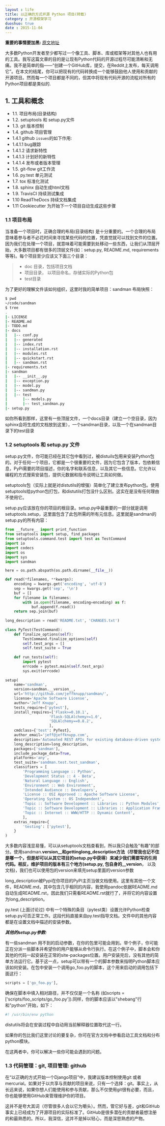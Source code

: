 ```yaml
---
layout : life
title: 以正确的方式开源 Python 项目(转载)
category : 开源框架学习
duoshuo: true
date : 2015-11-04
---
```


**重要的事情要加黑:** [原文地址][0]

<!-- more -->

大多数Python开发者至少都写过一个像工具、脚本、库或框架等对其他人也有用的工具。我写这篇文章的目的是让现有Python代码的开源过程尽可能清晰和无痛。我不是简单的指——“创建一个GitHub库，提交，在Reddit上发布，每天调用它”。在本文的结尾，你可以把现有的代码转换成一个能够鼓励他人使用和贡献的开源项目。然而每一个项目都是不同的，但其中将现有代码开源的流程对所有的Python项目都是类似的.

## 1. 工具和概念

+ 1.1. 项目布局(目录结构)
+ 1.2. setuptools 和 setup.py文件
+ 1.3. git 版本控制
+ 1.4. github 项目管理
 + 1.4.1 github `issues`的如下作用:
  + 1.4.1.1 bug跟踪
  + 1.4.1.2 请求新特性
  + 1.4.1.3 计划好的新特性
  + 1.4.1.4 发布或者版本管理
+ 1.5. git-flow git工作流
+ 1.6. py.test 单元测试
+ 1.7. tox 标准化测试
+ 1.8. sphinx 自动生成html文档
+ 1.9. TravisCI 持续测试集成
+ 1.10 ReadTheDocs 持续文档集成
+ 1.11 Cookiecutter  为开始下一个项目自动生成这些步骤

### 1.1 项目布局

当准备一个项目时，正确合理的布局(目录结构) 是十分重要的。一个合理的布局意味着参与者不必花时间来寻找某些代码的位置，凭直觉就可以找到文件的位置。因为我们在处理一个项目，就意味着可能需要到处移动一些东西，让我们从顶层开始，大多数项目都有很多的顶层文件(如：setup.py, README.md, requirements等等)。每个项目至少应该又下面三个目录：

> * doc 目录，包括项目文档
> * 项目目录， 以项目命名，存储实际的Python包
> * test目录

为了更好的理解文件该如何组织，这里时我的简单项目：sandman 布局快照：

```sh
$ pwd
~/code/sandman
$ tree
.
|- LICENSE
|- README.md
|- TODO.md
|- docs
|   |-- conf.py
|   |-- generated
|   |-- index.rst
|   |-- installation.rst
|   |-- modules.rst
|   |-- quickstart.rst
|   |-- sandman.rst
|- requirements.txt
|- sandman
|   |-- __init__.py
|   |-- exception.py
|   |-- model.py
|   |-- sandman.py
|   |-- test
|       |-- models.py
|       |-- test_sandman.py
|- setup.py

```

如你所看到那样，这里有一些顶层文件，一个docs目录（建立一个空目录，因为sphinx会将生成的文档放到这里），一个sandman目录，以及一个在sandman目录下的test目录

### 1.2 setuptools 和 setup.py 文件

setup.py文件，你可能已经在其它包中看到过，被distuils包用来安装Python包的。对于任何一个项目，它都是一个很重要的文件，因为它包含了版本，包依赖信息，PyPi需要的项目描述，你的名字和联系信息，以及其它一些信息。它允许以编程的方式搜索安装包，提供元数据和指令说明让工具如何做。

setuptools包（实际上就是对distutils的增强）简单化了建立发布python包。使用setuptools给python包打包，和distutils打包没什么区别。这实在是没有任何理由不使用它。

setup.py应该放在你的项目的根目录。setup.py中最重要的一部分就是调用setuptools.setup，这里面包含了此包所需的所有元信息。这里就是sandman的setup.py的所有内容：

```python
from __future__ import print_function
from setuptools import setup, find_packages
from setuptools.command.test import test as TestCommand
import io
import codecs
import os
import sys
import sandman

here = os.path.abspath(os.path.dirname(__file__))

def read(*filenames, **kwargs):
    encoding = kwargs.get('encoding', 'utf-8')
    sep = kwargs.get('sep', '\n')
    buf = []
    for filename in filenames:
        with io.open(filename, encoding=encoding) as f:
            buf.append(f.read())
    return sep.join(buf)
 
long_description = read('README.txt', 'CHANGES.txt')
 
class PyTest(TestCommand):
    def finalize_options(self):
        TestCommand.finalize_options(self)
        self.test_args = []
        self.test_suite = True
 
    def run_tests(self):
        import pytest
        errcode = pytest.main(self.test_args)
        sys.exit(errcode)
 
setup(
    name='sandman',
    version=sandman.__version__,
    url='http://github.com/jeffknupp/sandman/',
    license='Apache Software License',
    author='Jeff Knupp',
    tests_require=['pytest'],
    install_requires=['Flask>=0.10.1',
                    'Flask-SQLAlchemy>=1.0',
                    'SQLAlchemy==0.8.2',
                    ],
    cmdclass={'test': PyTest},
    author_email='jeff@jeffknupp.com',
    description='Automated REST APIs for existing database-driven systems',
    long_description=long_description,
    packages=['sandman'],
    include_package_data=True,
    platforms='any',
    test_suite='sandman.test.test_sandman',
    classifiers = [
        'Programming Language :: Python',
        'Development Status :: 4 - Beta',
        'Natural Language :: English',
        'Environment :: Web Environment',
        'Intended Audience :: Developers',
        'License :: OSI Approved :: Apache Software License',
        'Operating System :: OS Independent',
        'Topic :: Software Development :: Libraries :: Python Modules',
        'Topic :: Software Development :: Libraries :: Application Frameworks',
        'Topic :: Internet :: WWW/HTTP :: Dynamic Content',
        ],
    extras_require={
        'testing': ['pytest'],
    }
)

```

大多数内容浅显易懂，可以从setuptools文档查看到，所以我只会触及"有趣"的部分。使用sandman.__version__和gettinglong_description方法（尽管我也记不住是哪一个，但是却可以从其它项目的setup.py中获得）来减少我们需要写的引用代码。相反，维护项目的版本有三个地方(setup.py, 包自身的__version__， 以及文档)，我们也可以使用包的version来填充setup里面的version参数

long_description被Pypi在你项目的PyPI主页当做文档使用。这里有其他一个文件，README.md，其中包含几乎相同的内容，我使用pandoc依据README.md自动生成README.rst，因此我们只需看README.rst就行了，并将它的内容设置为long_description。

py.test (上面讨论过) 中有一个特殊的条目（pytest类）设置允许Python检查setup.py可否正常工作。这段代码直接来自py.test指导文档。文件中的其他内容都是在设置文档中描述的安装参数。

***其他的setup.py参数:***

有一些sandman 用不到的启动参数，在你的包里可能会用到。举个例子，你可能正在分派一些脚本并希望你的用户能够从命令行执行。在这个例子中，脚本会和你其他的代码一起安装在正常的site-packages位置。用户安装完后，没有其他的简单方法运行它。基于这一点，setup可以带有一个的脚本参数来指明Python脚本应该如何安装。在包中安装一个调用go_foo.py的脚本，这个用来启动的调用包括下面这行：

```python
scripts = ['go_foo.py'],
```

确保在脚本中填入相对路径，并不仅仅是一个名称 (如scripts = ['scripts/foo_scripts/go_foo.py']).同样，你的脚本应该以"shebang"行和"python"开始，如下：

```python
#! /usr/bin/env python
```

distutils将会在安装过程中自动用当前解释器位置取代这一行。

如果你的包比我们这里讨论的要复杂，你可在官方文档中参看启动工具文档和分布python模块。

在这两者中，你可以解决一些你可能会遇到的问题。

### 1.3 代码管理：git, 项目管理: github

在“以正确的方式开始一个Django项目”中，我建议版本控制使用git 或者 mercurial。如果对于以共享与贡献的项目来说，只有一个选择：git。事实上，从长远来说，如果你想人们能使用和参与贡献，那么不仅使用git很有必要，而且，你也能够使用GitHub来管理维护你的项目。

这并不是夸大其词（尽管很多人会以它为嚼头）。然而，管它好与差，git和GitHub事实上已经成为了开源项目的实际标准了。GitHub是很多潜在的贡献者最想注册的和最熟悉的。所以，我深信，这并不是掉以轻心，而是深思熟虑的产物。




[0]: http://www.oschina.net/translate/open-sourcing-a-python-project-the-right-way?print
